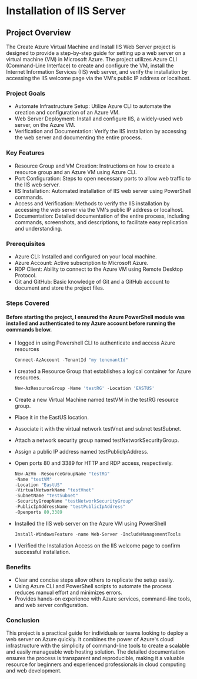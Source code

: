 # Installation of IIS Server

##  Project Overview 
The Create Azure Virtual Machine and Install IIS Web Server project is designed to provide a step-by-step guide for setting up a web server on a virtual machine (VM) in Microsoft Azure. The project utilizes Azure CLI (Command-Line Interface) to create and configure the VM, install the Internet Information Services (IIS) web server, and verify the installation by accessing the IIS welcome page via the VM's public IP address or localhost.

### Project Goals

*  Automate Infrastructure Setup: Utilize Azure CLI to automate the creation and configuration of an Azure VM.
*  Web Server Deployment: Install and configure IIS, a widely-used web server, on the Azure VM.
*  Verification and Documentation: Verify the IIS installation by accessing the web server and documenting the entire process.

### Key Features

* Resource Group and VM Creation: Instructions on how to create a resource group and an Azure VM using Azure CLI.
* Port Configuration: Steps to open necessary ports to allow web traffic to the IIS web server.
* IIS Installation: Automated installation of IIS web server using PowerShell commands.
* Access and Verification: Methods to verify the IIS installation by accessing the web server via the VM's public IP address or localhost.
* Documentation: Detailed documentation of the entire process, including commands, screenshots, and descriptions, to facilitate easy replication and understanding.

### Prerequisites

* Azure CLI: Installed and configured on your local machine.
* Azure Account: Active subscription to Microsoft Azure.
* RDP Client: Ability to connect to the Azure VM using Remote Desktop Protocol.
* Git and GitHub: Basic knowledge of Git and a GitHub account to document and store the project files.

### Steps Covered

#### Before starting the project, I ensured the Azure PowerShell module was installed and authenticated to my Azure account before running the commands below.

- I logged in using Powershell CLI to authenticate and access Azure resources
  ```powershell
  Connect-AzAccount -TenantId "my tenenantId"
  ```
- I created a Resource Group that establishes a logical container for Azure resources.
  ```powershell
  New-AzResourceGroup -Name 'testRG' -Location 'EASTUS'
  ```
- Create a new Virtual Machine named testVM in the testRG resource group.
- Place it in the EastUS location.
- Associate it with the virtual network testVnet and subnet testSubnet.
- Attach a network security group named testNetworkSecurityGroup.
- Assign a public IP address named testPublicIpAddress.
- Open ports 80 and 3389 for HTTP and RDP access, respectively.
  
  ```PowerShell
  New-AzVm -ResourceGroupName "testRG"
  -Name "testVM"
  -Location "EastUS"
  -VirtualNetworkName "testVnet"
  -SubnetName "testSubnet"
  -SecurityGroupName "testNetworkSecurityGroup"
  -PublicIpAddressName "testPublicIpAddress"
  -Openports 80,3389
  ```
- Installed the IIS web server on the Azure VM using PowerShell
  ```PowerShell
  Install-WindowsFeature -name Web-Server -IncludeManagementTools
  ```
- I Verified the Installation Access on the IIS welcome page to confirm successful installation.


### Benefits

- Clear and concise steps allow others to replicate the setup easily.
- Using Azure CLI and PowerShell scripts to automate the process reduces manual effort and minimizes errors.
- Provides hands-on experience with Azure services, command-line tools, and web server configuration.

### Conclusion

This project is a practical guide for individuals or teams looking to deploy a web server on Azure quickly. It combines the power of Azure's cloud infrastructure with the simplicity of command-line tools to create a scalable and easily manageable web hosting solution. The detailed documentation ensures the process is transparent and reproducible, making it a valuable resource for beginners and experienced professionals in cloud computing and web development.



